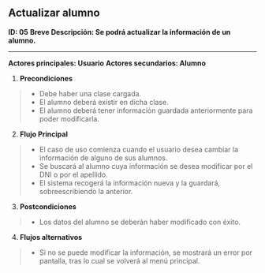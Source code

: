 ﻿## Actualizar alumno

**ID: 05**
**Breve Descripción: Se podrá actualizar la información de un alumno.**

---

**Actores principales: Usuario**
**Actores secundarios: Alumno**

1. **Precondiciones**
  > * Debe haber una clase cargada.
  > * El alumno deberá existir en dicha clase.
  > * El alumno deberá tener información guardada anteriormente para poder modificarla.

2. **Flujo Principal**

  > * El caso de uso comienza cuando el usuario desea cambiar la información de alguno de sus alumnos.
  > * Se buscará al alumno cuya información se desea modificar por el DNI o por el apellido.
  > * El sistema recogerá la información nueva y la guardará, sobreescribiendo la anterior.

3. **Postcondiciones**

  > * Los datos del alumno se deberán haber modificado con éxito.

4. **Flujos alternativos**

  > * Si no se puede modificar la información, se mostrará un error por pantalla, tras lo cual se volverá al menú principal.
